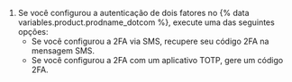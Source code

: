 1. Se você configurou a autenticação de dois fatores no {% data variables.product.prodname_dotcom %}, execute uma das seguintes opções:
   - Se você configurou a 2FA via SMS, recupere seu código 2FA na mensagem SMS.
   - Se você configurou a 2FA com um aplicativo TOTP, gere um código 2FA.
